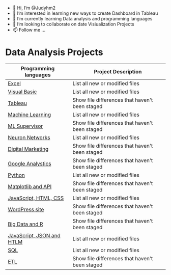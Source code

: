 - 👋 Hi, I’m @Judyhm2
- 👀 I’m interested in learning new ways to create Dashboard in Tableau
- 🌱 I’m currently learning Data analysis and programming languages
- 💞️ I’m looking to collaborate on date Visiualization Projects
- 📫 Follow  me ...

<!---
Judyhm2/Judyhm2 is a ✨ special ✨ repository because its `README.md` (this file) appears on your GitHub profile.
You can click the Preview link to take a look at your changes.
--->
# Data Analysis Projects

| Programming languages | Project Description |
| --- | --- |
|[Excel]()| List all new or modified files |
|[Visual Basic]()| List all new or modified files |
|[Tableau]() | Show file differences that haven't been staged |
|[Machine Learning]()| List all new or modified files |
|[ML Supervisor]() | Show file differences that haven't been staged |
|[Neuron Networks]()| List all new or modified files |
|[Digital Marketing]() | Show file differences that haven't been staged |
|[Google Analystics]()| Show file differences that haven't been staged |
|[Python]()| List all new or modified files |
|[Matplotlib and API](https://github.com/Judyhm2/World_Weather/tree/main)| Show file differences that haven't been staged |
|[JavaScript, HTML, CSS]()| List all new or modified files |
|[WordPress site]()| Show file differences that haven't been staged |
|[Big Data and R]()| Show file differences that haven't been staged |
|[JavaScript, JSON and HTLM]()| List all new or modified files |
|[SQL]()| List all new or modified files |
|[ETL]() | Show file differences that haven't been staged |



